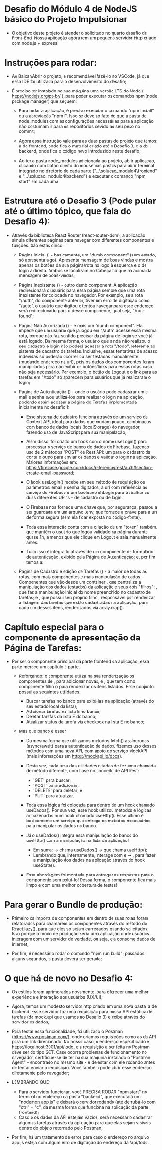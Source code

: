 # Desafio do Módulo 4 de NodeJS básico do Projeto Impulsionar

- O objetivo deste projeto é atender o solicitado no quarto desafio de Front-End. Nossa aplicação agora tem um pequeno servidor Http criado com node.js + express!

# Instruções para rodar:

- Ao Baixar/Abrir o projeto, é recomendável fazê-lo no VSCode, já que essa IDE foi utilizada para o desenvolvimento do desafio;

- É preciso ter instalado na sua máquina uma versão LTS do Node ( https://nodejs.org/pt-br/ ), para poder executar os comandos npm (node package manager) que seguem:

    - Para rodar a aplicação, é preciso executar o comando "npm install" ou a abreviação "npm i". Isso se deve ao fato de que a pasta de node_modules com as configurações necessárias para a aplicação não costumam ir para os repositórios devido ao seu peso no commit;

    - Agora essa instrução vale para as duas pastas de projeto que temos: a de frontend, onde fica o material criado até o Desafio 3; e a de backend, onde fica o código novo introduzido neste desafio;

    - Ao ter a pasta node_modules adicionada ao projeto, abrir aplicacao, clicando com botão direito do mouse nas pastas para abrir terminal integrado no diretório de cada parte ("...\solucao_modulo4\frontend" e "...\solucao_modulo4\backend") e executar o comando "npm start" em cada uma.

# Estrutura até o Desafio 3 (Pode pular até o último tópico, que fala do Desafio 4):

- Através da biblioteca React Router (react-router-dom), a aplicação simula diferentes páginas para navegar com diferentes componentes e funções. São estas cinco:

    - Página Inicial (<PaginaInicial />) - basicamente, um "dumb component" (sem estado, só apresenta algo). Apresenta mensagem de boas vindas e mostra apenas os botões da sua página/rota no logo à esquerda e o de login à direita. Ambos se localizam no Cabeçalho que há acima da mensagem de boas-vindas;

    - Página Inexistente (<PaginaInexistente />) - outro dumb component. A aplicação redirecionará o usuário para essa página sempre que uma rota inexistente for colocada no navegador. Por exemplo, se a rota "/auth", do componente anterior, tiver um erro de digitação como "/aute", o usuário que digitou e tentou navegar para esse endereço será redirecionado para o desse componente, qual seja, "/not-found";

    - Página Não Autorizada (<PaginaNaoAutorizada />) - é mais um "dumb component". Ela impede que um usuário que já logou em "/auth" acesse essa mesma rota, porque não faz sentido precisar da página de login se você já está logado. Da mesma forma, o usuário que ainda não realizou o seu cadastro e login não poderá acessar a rota "/todo", referente ao sistema de cadastro de tarefas. Inclusive, essas tentativas de acesso indevidas só poderão ocorrer ou ser testadas manualmente (mudando endereço na url), pois os dados dos componentes foram manipulados para não exibir os botões/links para essas rotas caso não seja necessário. Por exemplo, o botão de Logout e o link para as tarefas em "/todo" só aparecem para usuários que já realizaram o login;

    - Página de Autenticação (<PaginaAuth />) - onde o usuário pode cadastrar um e-mail e senha e/ou utilizá-los para realizar o login na aplicação, podendo assim acessar a página de Tarefas implementada inicialmente no desafio 1:
        
        - Esse sistema de cadastro funciona através de um serviço de Context API, ideal para dados que mudam pouco, combinados com banco de dados locais (localStorage) do navegador, fazendo uso de JavaScript para sua manipulação;
        
        - Além disso, foi criado um hook com o nome useLogin() para processar o serviço de banco de dados do Firebase, fazendo uso de 2 métodos "POST" de Rest API: um para o cadastro da conta e outro para enviar os dados e validar o login na aplicação. Maiores informações em: https://firebase.google.com/docs/reference/rest/auth#section-create-email-password;
        
        - O hook useLogin() recebe em seu método de requisição os parâmetros: email e senha digitados, a url com referência ao serviço do Firebase e um booleano ehLogin para trabalhar as duas diferentes URL's - de cadastro ou de login.
        
        - O Firebase nos fornece uma chave que, por segurança, passou a ser guardada em um arquivo .env, que fornece a chave para a url de forma segura (sem ela ficar exposta no código-fonte).
        
        - Toda essa interação conta com a criação de um "token" também, que mantém o usuário que logou validado na página durante quase 1h, a menos que ele clique em Logout e saia manualmente antes.
        
        - Tudo isso é integrado através de um componente de formulário de autenticação, exibido pela Página de Autenticação; e, por fim temos a:

    - Página de Cadastro e edição de Tarefas (<PaginaTarefas />) - a maior de todas as rotas, com mais componentes e mais manipulação de dados. Componentes que vão desde um container <Tarefa />, que centraliza a manipulação dos dados (estados) da aplicação e seus dois "filhos": <NovaTarefa />, que faz a manipulação inicial do nome preenchido no cadastro de tarefas; e <ListaTarefas />, que possui seu próprio filho <ItemLista />, responsável por renderizar a listagem das tarefas que estão cadastradas na aplicação, para cada um desses itens, renderizados via array.map().

# Capítulo especial para o componente de apresentação da Página de Tarefas:

- Por ser o componente principal da parte frontend da aplicação, essa parte merece um capítulo à parte.

    - Reforçando: o componente <Tarefas /> utiliza na sua renderização os componentes de <NovaTarefa />, para adicionar novas, e <ListaTarefas />, que tem como componente filho o <ItemLista /> para renderizar os itens listados. Esse conjunto possui as seguintes utilidades:
        - Buscar tarefas no banco para exibí-las na aplicação (através do seu estado local da lista);
        - Adicionar tarefas na lista E no banco;
        - Deletar tarefas da lista E do banco;
        - Atualizar status da tarefa via checkbox na lista E no banco;

    - Mas que banco é esse?
        
        - Da mesma forma que utilizamos métodos fetch() assíncronos (async/await) para a autenticação de dados, fizemos uso desses métodos com uma nova API, com apoio do serviço MockAPI (mais informações em https://mockapi.io/docs).
        
        - Desta vez, cada uma das utilidades citadas de <Tarefas /> fez uma chamada de método diferente, com base no conceito de API Rest: 
            - 'GET' para buscar;
            - 'POST' para adicionar;
            - 'DELETE' para deletar; e
            - 'PUT' para atualizar.
            
        - Toda essa lógica foi colocada para dentro de um hook chamado useDados(). Por sua vez, esse hook utilizou métodos e lógicas armazenados num hook chamado useHttp(). Esse último é basicamente um serviço que entrega os métodos necessários para manipular os dados no banco.
        
        - Já o useDados() integra essa manipulação do banco do useHttp() com a manipulação na lista da aplicação!
            - Em suma: <Tarefas /> -> chama useDados() -> que chama useHttp();
            - Lembrando que, internamente, <Tarefas /> interage com <NovaTarefa /> e <ListaTarefas /> -> <ItemLista />, para fazer a manipulação dos dados na aplicação através do hook useState().
        
        - Essa abordagem foi montada para entregar as respostas para o componente <Tarefas /> sem poluí-lo! Dessa forma, o componente fica mais limpo e com uma melhor cobertura de testes!
        
# Para gerar o Bundle de produção:

- Primeiro os imports de componentes em <App /> dentro de suas rotas foram refatorados para chamarem os componentes através do método do React.lazy(), para que eles só sejam carregados quando solicitados. Isso porque o modo de produção seria uma aplicação onde usuários interagem com um servidor de verdade, ou seja, ela consome dados de internet;

- Por fim, é necessário rodar o comando "npm run build"; passados alguns segundos, a pasta deverá ser gerada;

# O que há de novo no Desafio 4:

- Os estilos foram aprimorados novamente, para oferecer uma melhor experiência e interação aos usuários (UX/UI);

- Agora, temos um modesto servidor http criado em uma nova pasta: a de backend. Esse servidor faz uma requisição para nossa API estática de tarefas (do mock.api que usamos no Desafio 3) e exibe através do servidor os dados;

- Para testar essa funcionalidade, foi utilizado o Postman (https://www.postman.com/), onde criamos requisições como as da API para um link direcionado. No nosso caso, o endereço especificado é https://localhost:3001/api/todo, e a requisição a ser feita no Postman deve ser do tipo GET. Caso ocorra problemas de funcionamento no navegador, certifique-se de ter na sua máquina instalado o "Postman Agent" - encontrado no mesmo site - e de estar com ele rodando antes de tentar enviar a requisição. Você também pode abrir esse endereço diretamente pelo navegador;

- LEMBRANDO QUE:

    - Para o servidor funcionar, você PRECISA RODAR "npm start" no terminal no endereço da pasta "backend", que executará um "nodemon app.js" e deixará o servidor rodando (até derrubá-lo com "ctrl" + "c", da mesma forma que funciona na aplicação da parte frontend);
    - Caso o os dados da API estejam vazios, será necessário cadastrar algumas tarefas através da aplicação para que elas sejam visíveis dentro do objeto retornado pelo Postman;

- Por fim, há um tratamento de erros para caso o endereço no arquivo app.js esteja com algum erro de digitação do endereço da /api/todo.

